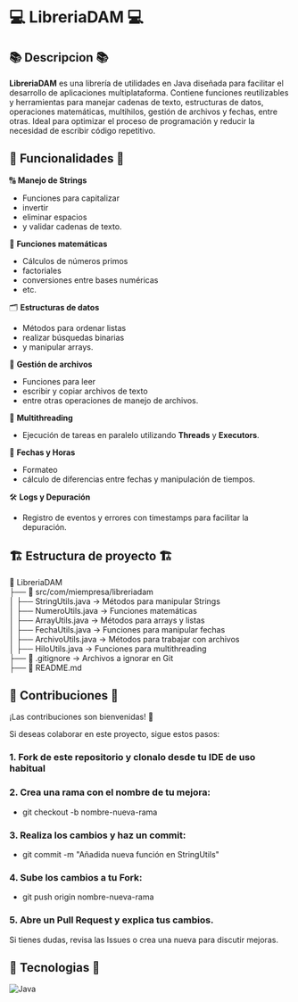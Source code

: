 # 💻 LibreriaDAM 💻

## 📚 Descripcion 📚
**LibreriaDAM** es una librería de utilidades en Java diseñada para facilitar el desarrollo de aplicaciones multiplataforma. Contiene funciones reutilizables y herramientas para manejar cadenas de texto, estructuras de datos, operaciones matemáticas, multihilos, gestión de archivos y fechas, entre otras. Ideal para optimizar el proceso de programación y reducir la necesidad de escribir código repetitivo.


## 🚀 Funcionalidades 🚀
 
   🔠 **Manejo de Strings**  

 - Funciones para capitalizar 
 - invertir 
 -  eliminar espacios 
 -  y validar cadenas de texto.

🔢 **Funciones matemáticas**  
-  Cálculos de números primos 
 -  factoriales 
 -  conversiones entre bases numéricas 
 -  etc.

🗂️ **Estructuras de datos**  
-  Métodos para ordenar listas 
 -  realizar búsquedas binarias 
 -  y manipular arrays.
 
📂 **Gestión de archivos**  
 - Funciones para leer 
 -  escribir y copiar archivos de texto 
 -  entre otras operaciones de manejo de archivos.

🧵 **Multithreading**  
 - Ejecución de tareas en paralelo utilizando **Threads** y **Executors**.

📅 **Fechas y Horas**  
-  Formateo 
 -  cálculo de diferencias entre fechas y manipulación de tiempos.
 
🛠 **Logs y Depuración**  
 - Registro de eventos y errores con timestamps para facilitar la depuración. 

## 🏗 Estructura de proyecto 🏗

📂 LibreriaDAM  
 ├── 📁 src/com/miempresa/libreriadam  
 │   ├── StringUtils.java → Métodos para manipular Strings  
 │   ├── NumeroUtils.java → Funciones matemáticas  
 │   ├── ArrayUtils.java → Métodos para arrays y listas  
 │   ├── FechaUtils.java → Funciones para manipular fechas  
 │   ├── ArchivoUtils.java → Métodos para trabajar con archivos  
 │   ├── HiloUtils.java → Funciones para multithreading  
 ├── 📄 .gitignore → Archivos a ignorar en Git  
 ├── 📄 README.md 

 ## 🤝 Contribuciones 🤝
¡Las contribuciones son bienvenidas! 🚀

Si deseas colaborar en este proyecto, sigue estos pasos:

### **1. Fork de este repositorio y clonalo desde tu IDE de uso habitual**

### **2. Crea una rama con el nombre de tu mejora:**
  - git checkout -b nombre-nueva-rama

### **3. Realiza los cambios y haz un commit:**
  - git commit -m "Añadida nueva función en StringUtils"
### **4. Sube los cambios a tu Fork:**
  - git push origin nombre-nueva-rama
### **5. Abre un Pull Request y explica tus cambios.**

Si tienes dudas, revisa las Issues o crea una nueva para discutir mejoras.





## 🤖 Tecnologias 🤖
![Java](https://img.shields.io/badge/java-%23ED8B00.svg?style=for-the-badge&logo=java&logoColor=white) 

		

